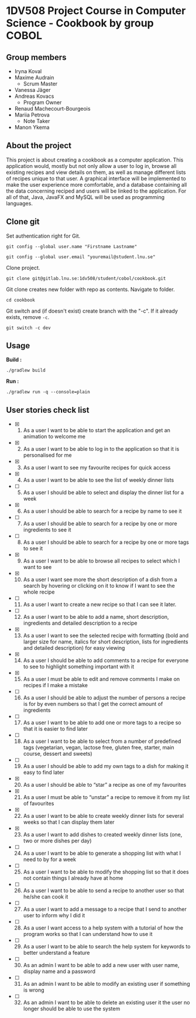 # 1DV508 Project Course in Computer Science - Cookbook by group COBOL

## Group members
* Iryna Koval
* Maxime Audrain 
    * Scrum Master
* Vanessa Jäger
* Andreas Kovacs
    * Program Owner
* Renaud Machecourt-Bourgeois
* Mariia Petrova
    * Note Taker
* Manon Ykema


## About the project

This project is about creating a cookbook as a computer application. This application would, mostly but not only allow a user to log in, browse all existing recipes and view details on them, as well as manage different lists of recipes unique to that user. A graphical interface will be implemented to make the user experience more comfortable, and a database containing all the data concerning reciped and users will be linked to the application. For all of that, Java, JavaFX and MySQL will be used as programming languages.

## Clone git 
Set authentication right for Git. 
```
git config --global user.name "Firstname Lastname"
```
```
git config --global user.email "youremail@student.lnu.se"
```

Clone project. 
```
git clone git@gitlab.lnu.se:1dv508/student/cobol/cookbook.git
```

Git clone creates new folder with repo as contents. Navigate to folder. 
```
cd cookbook
```

Git switch and (if doesn't exist) create branch with the "-c". If it already exists, remove `-c`. 
```
git switch -c dev
```

## Usage
**Build :**
```
./gradlew build
```

**Run :**
```
./gradlew run -q --console=plain
```

## User stories check list
- [X] 1. As a user I want to be able to start the application and get an animation
to welcome me
- [X] 2. As a user I want to be able to log in to the application so that it is personalised
for me
- [X] 3. As a user I want to see my favourite recipes for quick access
- [X] 4. As a user I want to be able to see the list of weekly dinner lists
- [ ] 5. As a user I should be able to select and display the dinner list for a week
- [X] 6. As a user I should be able to search for a recipe by name to see it
- [ ] 7. As a user I should be able to search for a recipe by one or more ingredients
to see it
- [ ] 8. As a user I should be able to search for a recipe by one or more tags to
see it
- [X] 9. As a user I want to be able to browse all recipes to select which I want
to see
- [X] 10. As a user I want see more the short description of a dish from a search
by hovering or clicking on it to know if I want to see the whole recipe
- [ ] 11. As a user I want to create a new recipe so that I can see it later.
- [ ] 12. As a user I want to be able to add a name, short description, ingredients
and detailed description to a recipe
- [X] 13. As a user I want to see the selected recipe with formatting (bold and
larger size for name, italics for short description, lists for ingredients
and detailed description) for easy viewing
- [X] 14. As a user I should be able to add comments to a recipe for everyone to
see to highlight something important with it
- [X] 15. As a user I must be able to edit and remove comments I make on recipes
if I make a mistake
- [ ] 16. As a user I should be able to adjust the number of persons a recipe is
for by even numbers so that I get the correct amount of ingredients
- [ ] 17. As a user I want to be able to add one or more tags to a recipe so that it
is easier to find later
- [ ] 18. As a user I want to be able to select from a number of predefined tags
(vegetarian, vegan, lactose free, gluten free, starter, main course, dessert
and sweets)
- [ ] 19. As a user I should be able to add my own tags to a dish for making it
easy to find later
- [X] 20. As a user I should be able to “star” a recipe as one of my favourites
- [X] 21. As a user I must be able to “unstar” a recipe to remove it from my list
of favourites
- [X] 22. As a user I want to be able to create weekly dinner lists for several weeks
so that I can display them later
- [X] 23. As a user I want to add dishes to created weekly dinner lists (one, two
or more dishes per day)
- [ ] 24. As a user I want to be able to generate a shopping list with what I need
to by for a week
- [ ] 25. As a user I want to be able to modify the shopping list so that it does
not contain things I already have at home
- [ ] 26. As a user I want to be able to send a recipe to another user so that he/she
can cook it
- [ ] 27. As a user I want to add a message to a recipe that I send to another user
to inform why I did it
- [ ] 28. As a user I want access to a help system with a tutorial of how the
program works so that I can understand how to use it
- [ ] 29. As a user I want to be able to search the help system for keywords to
better understand a feature
- [ ] 30. As an admin I want to be able to add a new user with user name, display
name and a password
- [ ] 31. As an admin I want to be able to modify an existing user if something
is wrong
- [ ] 32. As an admin I want to be able to delete an existing user it the user no
longer should be able to use the system
